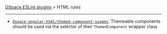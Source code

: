 <!-- GENERATED ~ lint/src/util/templates/index.ejs -->
[DSpace ESLint plugins](../../../lint/README.md) > HTML rules
_______

- [`dspace-angular-html/themed-component-usages`](./rules/themed-component-usages.md): Themeable components should be used via the selector of their `ThemedComponent` wrapper class
